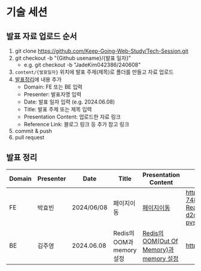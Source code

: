# 기술 세션

## 발표 자료 업로드 순서

1. git clone https://github.com/Keep-Going-Web-Study/Tech-Session.git
2. git checkout -b "{Github usename}/{발표 일자}"
    - e.g. git checkout -b "JadeKim042386/240608"
3. `content/{발표일자}` 위치에 발표 주제(제목)로 폴더를 만들고 자료 업로드
4. [발표정리](#발표-정리)에 내용 추가
    - Domain: FE 또는 BE 입력
    - Presenter: 발표자명 입력
    - Date: 발표 일자 입력 (e.g. 2024.06.08)
    - Title: 발표 주제 또는 제목 입력
    - Presentation Content: 업로드한 자료 링크
    - Reference Link: 블로그 링크 등 추가 참고 링크
5. commit & push
6. pull request

## 발표 정리 

| Domain | Presenter | Date | Title | Presentation Content | Reference Link |
| --- | --- | --- | --- | --- | --- |
| FE |박효빈 |2024/06/08 |페이지이동 |[페이지이동](./content/2024_06_08/페이지이동방법) |https://simple-relish-748.notion.site/JavaScript-HTML-React-d2d90bd92f71444fbff2bde0620f712f?pvs=4 |
| BE | 김주영 | 2024.06.08 | Redis의 OOM과 memory 설정 | [Redis의 OOM(Out Of Memory)과 memory 설정](./content/2024_06_08/Redis의%20OOM과%20memory%20설정/)| https://kjy042386.tistory.com/539 |


